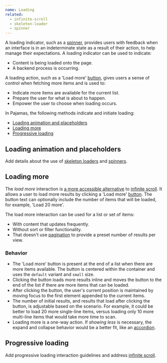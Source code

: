 ```yaml
---
name: Loading
related:
  - infinite-scroll
  - skeleton-loader
  - spinner
---
```


A loading indicator, such as a [spinner](/components/spinner), provides users with feedback when an interface is in an indeterminate state as a result of their action, to help manage their expectations. A loading indicator can be used to indicate:

- Content is being loaded onto the page.
- A backend process is occurring.

A loading action, such as a 'Load more' [button](/components/button), gives users a sense of control when fetching more items and is used to:

- Indicate more items are available for the current list.
- Prepare the user for what is about to happen.
- Empower the user to choose when loading occurs.

In Pajamas, the following methods indicate and initiate loading:

- [Loading animation and placeholders](#loading-animation-and-placeholders)
- [Loading more](#loading-more)
- [Progressive loading](#progressive-loading)

## Loading animation and placeholders

<todo>Add details about the use of [skeleton loaders](/components/skeleton-loader) and [spinners](/components/spinner).</todo>

## Loading more

The _load more_ interaction is [a more accessible alternative](https://gitlab.com/gitlab-org/gitlab-ui/-/issues/1196#results) to [infinite scroll](/components/infinite-scroll). It allows a user to load more results by clicking a 'Load more' [button](/components/button). The button text can optionally include the number of items that will be loaded, for example, 'Load 20 more'.

The load more interaction can be used for a list or set of items:

- With content that updates frequently.
- Without sort or filter functionality.
- That doesn't use [pagination](/components/pagination) to provide a preset number of results per view.

### Behavior

- The 'Load more' button is present at the end of a list when there are more items available. The button is centered within the container and uses the `default` variant and `small` size.
- Clicking the button loads more results inline and moves the button to the end of the list if there are more items that can be loaded.
- After clicking the button, the user's current position is maintained by moving focus to the first element appended to the current items.
- The number of initial results, and results that load after clicking the button, is adjustable based on the scenario. For example, it could be better to load 20 more single-line items, versus loading only 10 more multi-line items that would take more time to scan.
- Loading more is a one-way action. If _showing less_ is necessary, the expand and collapse behavior would be a better fit, like an [accordion](/components/accordion).

## Progressive loading

<todo>Add progressive loading interaction guidelines and address [infinite scroll](/components/infinite-scroll).</todo>
